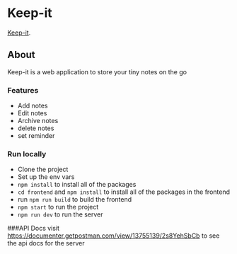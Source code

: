 # Keep-it 

 [Keep-it](https://keep-it-yourselves.herokuapp.com/).

## About

Keep-it is a web application to store your tiny notes on the go

### Features

- Add notes
- Edit notes
- Archive notes
- delete notes 
- set reminder  


### Run locally

- Clone the project
- Set up the env vars
- `npm install` to install all of the packages
- `cd frontend` and `npm install` to install all of the packages in the frontend
- run `npm run build` to build the frontend
- `npm start` to run the project
- `npm run dev` to run the server


###API Docs
visit https://documenter.getpostman.com/view/13755139/2s8YehSbCb to see the api docs for the server



